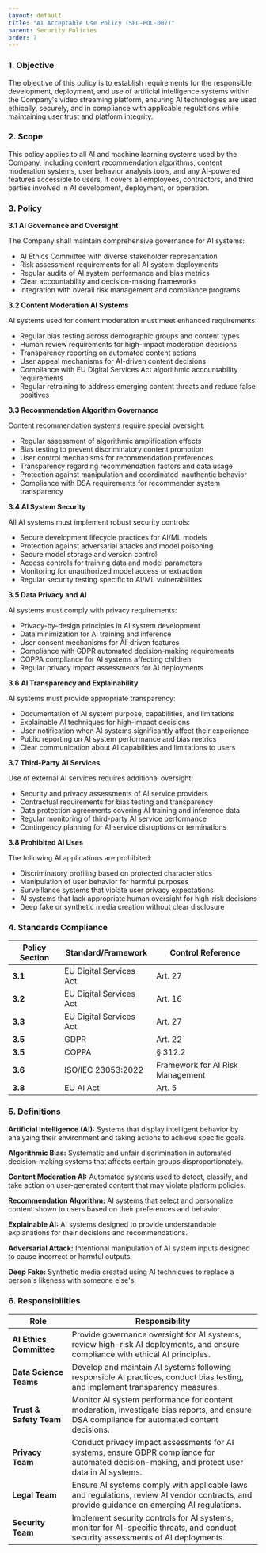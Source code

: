 ```yaml
---
layout: default
title: "AI Acceptable Use Policy (SEC-POL-007)"
parent: Security Policies
order: 7
---
```


### 1. Objective

The objective of this policy is to establish requirements for the responsible development, deployment, and use of artificial intelligence systems within the Company's video streaming platform, ensuring AI technologies are used ethically, securely, and in compliance with applicable regulations while maintaining user trust and platform integrity.

### 2. Scope

This policy applies to all AI and machine learning systems used by the Company, including content recommendation algorithms, content moderation systems, user behavior analysis tools, and any AI-powered features accessible to users. It covers all employees, contractors, and third parties involved in AI development, deployment, or operation.

### 3. Policy

**3.1 AI Governance and Oversight**

The Company shall maintain comprehensive governance for AI systems:
- AI Ethics Committee with diverse stakeholder representation
- Risk assessment requirements for all AI system deployments
- Regular audits of AI system performance and bias metrics
- Clear accountability and decision-making frameworks
- Integration with overall risk management and compliance programs

**3.2 Content Moderation AI Systems**

AI systems used for content moderation must meet enhanced requirements:
- Regular bias testing across demographic groups and content types
- Human review requirements for high-impact moderation decisions
- Transparency reporting on automated content actions
- User appeal mechanisms for AI-driven content decisions
- Compliance with EU Digital Services Act algorithmic accountability requirements
- Regular retraining to address emerging content threats and reduce false positives

**3.3 Recommendation Algorithm Governance**

Content recommendation systems require special oversight:
- Regular assessment of algorithmic amplification effects
- Bias testing to prevent discriminatory content promotion
- User control mechanisms for recommendation preferences
- Transparency regarding recommendation factors and data usage
- Protection against manipulation and coordinated inauthentic behavior
- Compliance with DSA requirements for recommender system transparency

**3.4 AI System Security**

All AI systems must implement robust security controls:
- Secure development lifecycle practices for AI/ML models
- Protection against adversarial attacks and model poisoning
- Secure model storage and version control
- Access controls for training data and model parameters
- Monitoring for unauthorized model access or extraction
- Regular security testing specific to AI/ML vulnerabilities

**3.5 Data Privacy and AI**

AI systems must comply with privacy requirements:
- Privacy-by-design principles in AI system development
- Data minimization for AI training and inference
- User consent mechanisms for AI-driven features
- Compliance with GDPR automated decision-making requirements
- COPPA compliance for AI systems affecting children
- Regular privacy impact assessments for AI deployments

**3.6 AI Transparency and Explainability**

AI systems must provide appropriate transparency:
- Documentation of AI system purpose, capabilities, and limitations
- Explainable AI techniques for high-impact decisions
- User notification when AI systems significantly affect their experience
- Public reporting on AI system performance and bias metrics
- Clear communication about AI capabilities and limitations to users

**3.7 Third-Party AI Services**

Use of external AI services requires additional oversight:
- Security and privacy assessments of AI service providers
- Contractual requirements for bias testing and transparency
- Data protection agreements covering AI training and inference data
- Regular monitoring of third-party AI service performance
- Contingency planning for AI service disruptions or terminations

**3.8 Prohibited AI Uses**

The following AI applications are prohibited:
- Discriminatory profiling based on protected characteristics
- Manipulation of user behavior for harmful purposes
- Surveillance systems that violate user privacy expectations
- AI systems that lack appropriate human oversight for high-risk decisions
- Deep fake or synthetic media creation without clear disclosure

### 4. Standards Compliance

| **Policy Section** | **Standard/Framework** | **Control Reference** |
| --- | --- | --- |
| **3.1** | EU Digital Services Act | Art. 27 |
| **3.2** | EU Digital Services Act | Art. 16 |
| **3.3** | EU Digital Services Act | Art. 27 |
| **3.5** | GDPR | Art. 22 |
| **3.5** | COPPA | § 312.2 |
| **3.6** | ISO/IEC 23053:2022 | Framework for AI Risk Management |
| **3.8** | EU AI Act | Art. 5 |

### 5. Definitions

**Artificial Intelligence (AI):** Systems that display intelligent behavior by analyzing their environment and taking actions to achieve specific goals.

**Algorithmic Bias:** Systematic and unfair discrimination in automated decision-making systems that affects certain groups disproportionately.

**Content Moderation AI:** Automated systems used to detect, classify, and take action on user-generated content that may violate platform policies.

**Recommendation Algorithm:** AI systems that select and personalize content shown to users based on their preferences and behavior.

**Explainable AI:** AI systems designed to provide understandable explanations for their decisions and recommendations.

**Adversarial Attack:** Intentional manipulation of AI system inputs designed to cause incorrect or harmful outputs.

**Deep Fake:** Synthetic media created using AI techniques to replace a person's likeness with someone else's.

### 6. Responsibilities

| Role | Responsibility |
| --- | --- |
| **AI Ethics Committee** | Provide governance oversight for AI systems, review high-risk AI deployments, and ensure compliance with ethical AI principles. |
| **Data Science Teams** | Develop and maintain AI systems following responsible AI practices, conduct bias testing, and implement transparency measures. |
| **Trust & Safety Team** | Monitor AI system performance for content moderation, investigate bias reports, and ensure DSA compliance for automated content decisions. |
| **Privacy Team** | Conduct privacy impact assessments for AI systems, ensure GDPR compliance for automated decision-making, and protect user data in AI systems. |
| **Legal Team** | Ensure AI systems comply with applicable laws and regulations, review AI vendor contracts, and provide guidance on emerging AI regulations. |
| **Security Team** | Implement security controls for AI systems, monitor for AI-specific threats, and conduct security assessments of AI deployments. |
